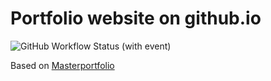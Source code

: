 
# Portfolio website on github.io

![GitHub Workflow Status (with event)](https://img.shields.io/github/actions/workflow/status/sagarkrp/sagarkrp.github.io/react.yml?logo=github&label=Action)

Based on <a href="https://github.com/ashutosh1919/masterPortfolio"> Masterportfolio </a>